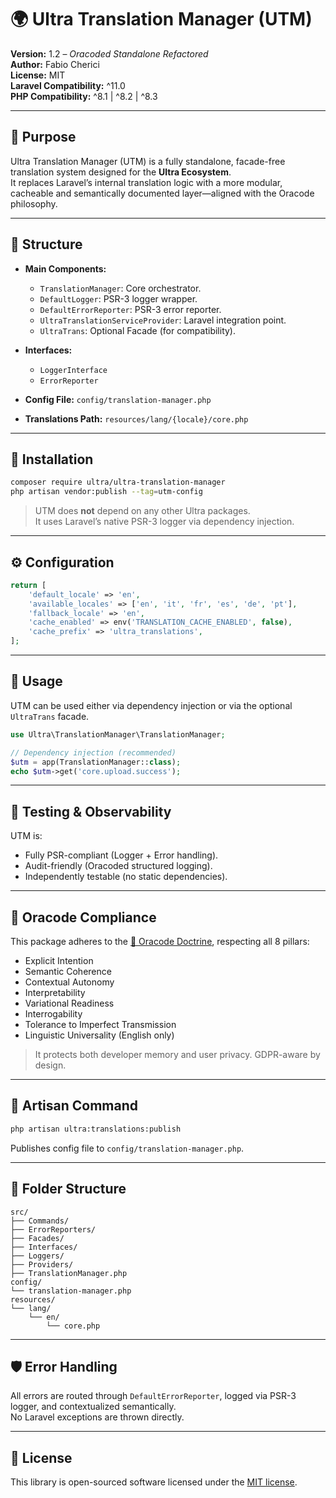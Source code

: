 # 🌍 Ultra Translation Manager (UTM)

**Version:** 1.2 – _Oracoded Standalone Refactored_  
**Author:** Fabio Cherici  
**License:** MIT  
**Laravel Compatibility:** ^11.0  
**PHP Compatibility:** ^8.1 | ^8.2 | ^8.3

---

## 🎯 Purpose

Ultra Translation Manager (UTM) is a fully standalone, facade-free translation system designed for the **Ultra Ecosystem**.  
It replaces Laravel’s internal translation logic with a more modular, cacheable and semantically documented layer—aligned with the Oracode philosophy.

---

## 🧱 Structure

- **Main Components:**
  - `TranslationManager`: Core orchestrator.
  - `DefaultLogger`: PSR-3 logger wrapper.
  - `DefaultErrorReporter`: PSR-3 error reporter.
  - `UltraTranslationServiceProvider`: Laravel integration point.
  - `UltraTrans`: Optional Facade (for compatibility).
- **Interfaces:**
  - `LoggerInterface`
  - `ErrorReporter`

- **Config File:** `config/translation-manager.php`
- **Translations Path:** `resources/lang/{locale}/core.php`

---

## 🔌 Installation

```bash
composer require ultra/ultra-translation-manager
php artisan vendor:publish --tag=utm-config
```

> UTM does **not** depend on any other Ultra packages.  
> It uses Laravel’s native PSR-3 logger via dependency injection.

---

## ⚙️ Configuration

```php
return [
    'default_locale' => 'en',
    'available_locales' => ['en', 'it', 'fr', 'es', 'de', 'pt'],
    'fallback_locale' => 'en',
    'cache_enabled' => env('TRANSLATION_CACHE_ENABLED', false),
    'cache_prefix' => 'ultra_translations',
];
```

---

## 📡 Usage

UTM can be used either via dependency injection or via the optional `UltraTrans` facade.

```php
use Ultra\TranslationManager\TranslationManager;

// Dependency injection (recommended)
$utm = app(TranslationManager::class);
echo $utm->get('core.upload.success');
```

---

## 🧪 Testing & Observability

UTM is:
- Fully PSR-compliant (Logger + Error handling).
- Audit-friendly (Oracoded structured logging).
- Independently testable (no static dependencies).

---

## 🧠 Oracode Compliance

This package adheres to the [📜 Oracode Doctrine](https://link-to-oracode-docs), respecting all 8 pillars:
- Explicit Intention
- Semantic Coherence
- Contextual Autonomy
- Interpretability
- Variational Readiness
- Interrogability
- Tolerance to Imperfect Transmission
- Linguistic Universality (English only)

> It protects both developer memory and user privacy. GDPR-aware by design.

---

## 🔧 Artisan Command

```bash
php artisan ultra:translations:publish
```

Publishes config file to `config/translation-manager.php`.

---

## 📁 Folder Structure

```
src/
├── Commands/
├── ErrorReporters/
├── Facades/
├── Interfaces/
├── Loggers/
├── Providers/
├── TranslationManager.php
config/
└── translation-manager.php
resources/
└── lang/
    └── en/
        └── core.php
```

---

## 🛡️ Error Handling

All errors are routed through `DefaultErrorReporter`, logged via PSR-3 logger, and contextualized semantically.  
No Laravel exceptions are thrown directly.

---

## 📜 License

This library is open-sourced software licensed under the [MIT license](https://opensource.org/licenses/MIT).